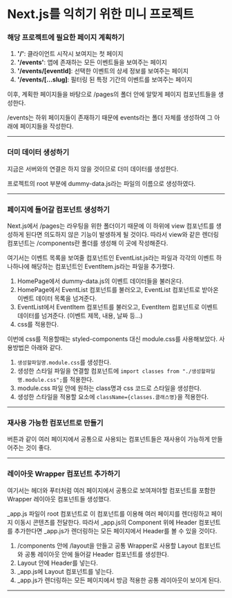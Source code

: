 # Next.js를 익히기 위한 미니 프로젝트

### 해당 프로젝트에 필요한 페이지 계획하기

1. **'/'**: 클라이언트 시작시 보여지는 첫 페이지
2. **'/events'**: 앱에 존재하는 모든 이벤트들을 보여주는 페이지
3. **'/events/[eventId]**: 선택한 이벤트의 상세 정보를 보여주는 페이지
4. **'/events/[...slug]**: 필터링 된 특정 기간의 이벤트를 보여주는 페이지

이후, 계획한 페이지들을 바탕으로 /pages의 폴더 안에 알맞게 페이지 컴포넌트들을 생성한다.

/events는 하위 페이지들이 존재하기 때문에 events라는 폴더 자체를 생성하여 그 아래에 페이지들을 작성한다.

---

### 더미 데이터 생성하기

지금은 서버와의 연결은 하지 않을 것이므로 더미 데이터를 생성한다.

프로젝트의 root 부분에 dummy-data.js라는 파일의 이름으로 생성하였다.

---

### 페이지에 들어갈 컴포넌트 생성하기

Next.js에서 /pages는 라우팅을 위한 폴더이기 때문에 이 하위에 view 컴포넌트를 생성하게 된다면 의도하지 않은 기능이 발생하게 될 것이다. 따라서 view와 같은 렌더링 컴포넌트는 /components란 폴더를 생성해 이 곳에 작성해준다.

여기서는 이벤트 목록을 보여줄 컴포넌트인 EventList.js라는 파일과 각각의 이벤트 하나하나에 해당하는 컴포넌트인 EventItem.js라는 파일을 추가했다.

1. HomePage에서 dummy-data.js의 이벤트 데이터들을 불러온다.
2. HomePage에서 EventList 컴포넌트를 불러오고, EventList 컴포넌트로 받아온 이벤트 데이터 목록을 넘겨준다.
3. EventList에서 EventItem 컴포넌트를 불러오고, EventItem 컴포넌트로 이벤트 데이터를 넘겨준다. (이벤트 제목, 내용, 날짜 등...)
4. css를 적용한다.

이번에 css를 적용할때는 styled-components 대신 module.css를 사용해보았다. 사용방법은 아래와 같다.

1. `생성할파일명.module.css`를 생성한다.
2. 생성한 스타일 파일을 연결할 컴포넌트에 `import classes from "./생성할파일명.module.css";`를 적용한다.
3. module.css 파일 안에 원하는 class명과 css 코드로 스타일을 생성한다.
4. 생성한 스타일을 적용할 요소에 `className={classes.클래스명}`을 적용한다.

---

### 재사용 가능한 컴포넌트로 만들기

버튼과 같이 여러 페이지에서 공통으로 사용되는 컴포넌트들은 재사용이 가능하게 만들어주는 것이 좋다.

---

### 레이아웃 Wrapper 컴포넌트 추가하기

여기서는 헤더와 푸터처럼 여러 페이지에서 공통으로 보여져야할 컴포넌트를 포함한 Wrapper 레이아웃 컴포넌트들 생성했다.

\_app.js 파일이 root 컴포넌트로 이 컴포넌트를 이용해 여러 페이지를 렌더링하고 페이지 이동시 콘텐츠를 전달한다. 따라서 \_app.js의 Component 위에 Header 컴포넌트를 추가한다면 \_app.js가 렌더링하는 모든 페이지에서 Header를 볼 수 있을 것이다.

1. /components 안에 /layout을 만들고 공통 Wrapper로 사용할 Layout 컴포넌트와 공통 레이아웃 안에 들어갈 Header 컴포넌트를 생성한다.
2. Layout 안에 Header를 넣는다.
3. \_app.js에 Layout 컴포넌트를 넣는다.
4. \_app.js가 렌더링하는 모든 페이지에서 방금 적용한 공통 레이아웃이 보이게 된다.

---
